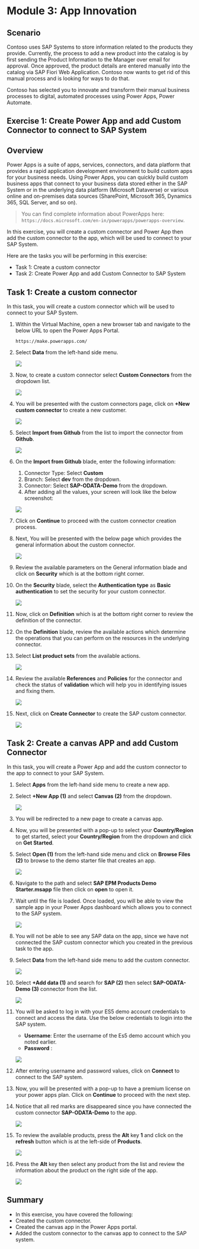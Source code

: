 # Module 3: App Innovation

## Scenario
 
Contoso uses SAP Systems to store information related to the products they provide. Currently, the process to add a new product into the catalog is by first sending the Product Information to the Manager over email for approval. Once approved, the product details are entered manually into the catalog via SAP Fiori Web Application. Contoso now wants to get rid of this manual process and is looking for ways to do that.

Contoso has selected you to innovate and transform their manual business processes to digital, automated processes using Power Apps, Power Automate.

## Exercise 1: Create Power App and add Custom Connector to connect to SAP System

## Overview

Power Apps is a suite of apps, services, connectors, and data platform that provides a rapid application development environment to build custom apps for your business needs. Using Power Apps, you can quickly build custom business apps that connect to your business data stored either in the SAP System or in the underlying data platform (Microsoft Dataverse) or various online and on-premises data sources (SharePoint, Microsoft 365, Dynamics 365, SQL Server, and so on).

> You can find complete information about PowerApps here: `https://docs.microsoft.com/en-in/powerapps/powerapps-overview`.

In this exercise, you will create a custom connector and Power App then add the custom connector to the app, which will be used to connect to your SAP System.

Here are the tasks you will be performing in this exercise:

  * Task 1: Create a custom connector
  * Task 2: Create Power App and add Custom Connector to SAP System
  
## Task 1: Create a custom connector

In this task, you will create a custom connector which will be used to connect to your SAP System.

1. Within the Virtual Machine, open a new browser tab and navigate to the below URL to open the Power Apps Portal.

   ```
   https://make.powerapps.com/
   ```
   
1. Select **Data** from the left-hand side menu.

   ![](https://github.com/CloudLabsAI-Azure/AIW-SAP-on-Azure/blob/main/media/M3-Ex1-powerapps-1.png?raw=true)

1. Now, to create a custom connector select **Custom Connectors** from the dropdown list.

   ![](https://github.com/CloudLabsAI-Azure/AIW-SAP-on-Azure/blob/main/media/M3-Ex1-powerapps-2.png?raw=true)

1. You will be presented with the custom connectors page, click on **+New custom connector** to create a new customer.

   ![](https://github.com/CloudLabsAI-Azure/AIW-SAP-on-Azure/blob/main/media/M3-Ex1-powerapps-3.png?raw=true)

1. Select **Import from Github** from the list to import the connector from **Github**.

   ![](https://github.com/CloudLabsAI-Azure/AIW-SAP-on-Azure/blob/main/media/M3-Ex1-powerapps-3.1.png?raw=true)

1. On the **Import from Github** blade, enter the following information:

     1. Connector Type: Select **Custom**
     2. Branch: Select **dev** from the dropdown.
     3. Connector: Select **SAP-ODATA-Demo** from the dropdown.
     4. After adding all the values, your screen will look like the below screenshot:
   
     ![](https://github.com/CloudLabsAI-Azure/AIW-SAP-on-Azure/blob/main/media/M3-Ex1-powerapps-4.png?raw=true)

1. Click on **Continue** to proceed with the custom connector creation process.

1. Next, You will be presented with the below page which provides the general information about the custom connector.

   ![](https://github.com/CloudLabsAI-Azure/AIW-SAP-on-Azure/blob/main/media/M3-Ex1-powerapps-5.png?raw=true)

1. Review the available parameters on the General information blade and click on **Security** which is at the bottom right corner.

1. On the **Security** blade, select the **Authentication type** as **Basic authentication** to set the security for your custom connector.

   ![](https://github.com/CloudLabsAI-Azure/AIW-SAP-on-Azure/blob/main/media/M3-Ex1-powerapps-6.png?raw=true)
 
1. Now, click on **Definition** which is at the bottom right corner to review the definition of the connector.

1. On the **Definition** blade, review the available actions which determine the operations that you can perform on the resources in the underlying connector.

1. Select **List product sets** from the available actions.

   ![](https://github.com/CloudLabsAI-Azure/AIW-SAP-on-Azure/blob/main/media/M3-Ex1-powerapps-7.png?raw=true)

1. Review the available **References** and **Policies** for the connector and check the status of **validation** which will help you in identifying issues and fixing them.

   ![](https://github.com/CloudLabsAI-Azure/AIW-SAP-on-Azure/blob/main/media/M3-Ex1-powerapps-8.png?raw=true)

1. Next, click on **Create Connector** to create the SAP custom connector.

   ![](https://github.com/CloudLabsAI-Azure/AIW-SAP-on-Azure/blob/main/media/M3-Ex1-powerapps-9.png?raw=true)

## Task 2: Create a canvas APP and add Custom Connector 

In this task, you will create a Power App and add the custom connector to the app to connect to your SAP System.

1. Select **Apps** from the left-hand side menu to create a new app.

1. Select **+New App (1)** and select **Canvas (2)** from the dropdown.

   ![](https://github.com/CloudLabsAI-Azure/AIW-SAP-on-Azure/blob/main/media/M3-Ex1-canvasapp.png?raw=true)

1. You will be redirected to a new page to create a canvas app.

1. Now, you will be presented with a pop-up to select your **Country/Region** to get started, select your **Country/Region** from the dropdown and click on **Get Started**.

1. Select **Open (1)** from the left-hand side menu and click on **Browse Files (2)** to browse to the demo starter file that creates an app.

   ![](https://github.com/CloudLabsAI-Azure/AIW-SAP-on-Azure/blob/main/media/M3-Ex1-canvasapp-1.png?raw=true)

1. Navigate to the path and select **SAP EPM Products Demo Starter.msapp** file then click on **open** to open it.

1. Wait until the file is loaded. Once loaded, you will be able to view the sample app in your Power Apps dashboard which allows you to connect to the SAP system.

   ![](https://github.com/CloudLabsAI-Azure/AIW-SAP-on-Azure/blob/main/media/M3-Ex1-canvasapp-2.png?raw=true)

1. You will not be able to see any SAP data on the app, since we have not connected the SAP custom connector which you created in the previous task to the app.

1. Select **Data** from the left-hand side menu to add the custom connector.

   ![](https://github.com/CloudLabsAI-Azure/AIW-SAP-on-Azure/blob/main/media/M3-Ex1-canvasapp-3.png?raw=true)

1. Select **+Add data (1)** and search for **SAP (2)** then select **SAP-ODATA-Demo (3)** connector from the list.

   ![](https://github.com/CloudLabsAI-Azure/AIW-SAP-on-Azure/blob/main/media/M3-Ex1-canvasapp-4.png?raw=true)

1. You will be asked to log in with your ES5 demo account credentials to connect and access the data. Use the below credentials to login into the SAP system.

     - **Username**: Enter the username of the Es5 demo account which you noted earlier.
     - **Password** : <inject key="AzureAdUserPassword"></inject>

   ![](https://github.com/CloudLabsAI-Azure/AIW-SAP-on-Azure/blob/main/media/M3-Ex1-canvasapp-5.png?raw=true)

1. After entering username and password values, click on **Connect** to connect to the SAP system.

1. Now, you will be presented with a pop-up to have a premium license on your power apps plan. Click on **Continue** to proceed with the next step.

1. Notice that all red marks are disappeared since you have connected the custom connector **SAP-ODATA-Demo** to the app.

   ![](https://github.com/CloudLabsAI-Azure/AIW-SAP-on-Azure/blob/main/media/M3-Ex1-canvasapp-8.png?raw=true)

1. To review the available products, press the **Alt** key **1** and click on the **refresh** button which is at the left-side of **Products**.

   ![](https://github.com/CloudLabsAI-Azure/AIW-SAP-on-Azure/blob/main/media/M3-Ex1-canvasapp-6.png?raw=true)

1. Press the **Alt** key then select any product from the list and review the information about the product on the right side of the app.

   ![](https://github.com/CloudLabsAI-Azure/AIW-SAP-on-Azure/blob/main/media/M3-Ex1-canvasapp-7.png?raw=true)


## Summary

* In this exercise, you have covered the following:
* Created the custom connector.
* Created the canvas app in the Power Apps portal.
* Added the custom connector to the canvas app to connect to the SAP system.
   
